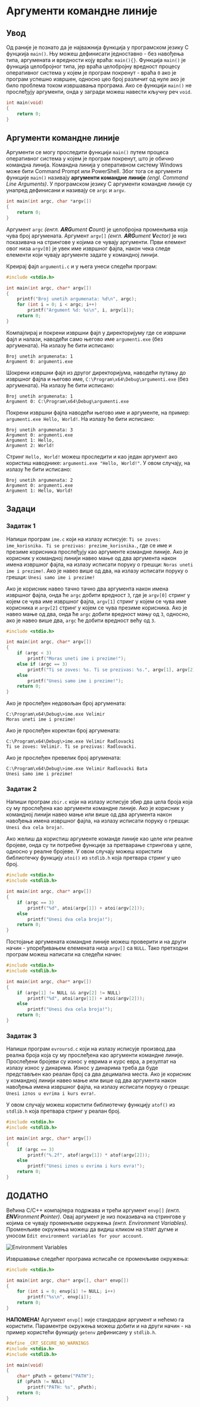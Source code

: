 # Аргументи командне линије

## Увод

Од раније је познато да је најважнија функција у програмском језику C фунцкија `main()`. Њу можеш дефинисати једноставно - без навођења типа, аргумената и вредности коју враћа: `main(){}`. Функција `main()` је функција целобројног типа, јер враћа целобројну вредност процесу оперативног система у којем је програм покренут - враћа `0` ако је програм успешно извршен, односно цео број различит од нуле ако је било проблема током извршавања програма. Ако се функцији `main()` не прослеђују аргументи, онда у загради можеш навести кључну реч `void`.  

```c
int main(void)
{
    return 0;
}
```

## Аргументи командне линије

Аргументи се могу проследити функцији `main()` путем процеса оперативног система у којем је програм покренут, што је обично командна линија. Командна линија у оперативном систему Windows може бити Command Prompt или PowerShell. Због тога се аргументи функције `main()` називају **аргументи командне линије** *(engl. Command Line Arguments)*. У програмском језику C аргументи командне линије су унапред дефинисани и називају се `argc` и `argv`.

```c
int main(int argc, char *argv[])
{
    return 0;
}
```

Аргумент `argc` *(енгл. ***ARG***ument ***C***ount)* је целобројна променљива која чува број аргумената. Аргумент `argv[]` *(енгл. ***ARG***ument ***V***ector)* је низ показивача на стрингове у којима се чувају аргументи. Први елемент овог низа `argv[0]` је увек име извршног фајла, након чека следе елементи који чувају аргументе задате у командној линији.

Креирај фајл `argumenti.c` и у њега унеси следећи програм:

```c
#include <stdio.h>

int main(int argc, char* argv[])
{
    printf("Broj unetih argumenata: %d\n", argc);
    for (int i = 0; i < argc; i++)
        printf("Argument %d: %s\n", i, argv[i]);
    return 0;
}
```

Компајлирај и покрени извршни фајл у директоријуму где се извршни фајл и налази, наводећи само његово име `argumenti.exe` (без аргумената). На излазу ће бити исписано:

```
Broj unetih argumenata: 1
Argument 0: argumenti.exe
```

Шокрени извршни фајл из другог директоријума, наводећи путању до извршног фајла и његово име, `C:\Program\x64\Debug\argumenti.exe` (без аргумената). На излазу ће бити исписано:

```
Broj unetih argumenata: 1
Argument 0: C:\Program\x64\Debug\argumenti.exe
```

Покрени извршни фајла наводећи његово име и аргументе, на пример: `argumenti.exe Hello, World!`. На излазу ће бити исписано:

```
Broj unetih argumenata: 3
Argument 0: argumenti.exe
Argument 1: Hello,
Argument 2: World!
```

Стринг `Hello, World!` можеш проследити и као један аргумент ако користиш наводнике: `argumenti.exe "Hello, World!"`. У овом случају, на излазу ће бити исписано:

```
Broj unetih argumenata: 2
Argument 0: argumenti.exe
Argument 1: Hello, World!
```

## Задаци

### Задатак 1

Напиши програм `ime.c` који на излазу исписује: `Ti se zoves: ime_korisnika. Ti se prezivas: prezime_korisnika.`, где се име и презиме корисника прослеђују као аргументе командне линије. Ако је корисник у командној линији навео мање од два аргумента након имена извршног фајла, на излазу исписати поруку о грешци: `Noras uneti ime i prezime!`. Ако је навео више од два, на излазу исписати поруку о грешци: `Unesi samo ime i prezime!`

Ако је корисник навео тачно тачно два аргумента након имена извршног фајла, онда ће `argc` добити вредност `3`, где је `argv[0]` стринг у којем се чува име извршног фајла, `argv[1]` стринг у којем се чува име корисника и `argv[2]` стринг у којем се чува презиме корисника. Ако је навео мање од два, онда ће `argc` добити вредност мању од `3`, односно, ако је навео више два, `argc` ће добити вредност већу од `3`.

```c
#include <stdio.h>

int main(int argc, char* argv[])
{
    if (argc < 3)
        printf("Moras uneti ime i prezime!");
    else if (argc == 3)
        printf("Ti se zoves: %s. Ti se prezivas: %s.", argv[1], argv[2]);
    else
        printf("Unesi samo ime i prezime!");
    return 0;
}
```

Ако је прослеђен недовољан број аргумената:

```
C:\Program\x64\Debug\>ime.exe Velimir
Moras uneti ime i prezime!
```

Ако је прослеђен коректан број аргумената:

```
C:\Program\x64\Debug\>ime.exe Velimir Radlovacki
Ti se zoves: Velimir. Ti se prezivas: Radlovacki.
```

Ако је прослеђен превелик број аргумената:

```
C:\Program\x64\Debug\>ime.exe Velimir Radlovacki Bata
Unesi samo ime i prezime!
```

### Задатак 2

Напиши програм `zbir.c` који на излазу исписује збир два цела броја која су му прослеђена као аргументи командне линије. Ако је корисник у командној линији навео мање или више од два аргумента након навођења имена извршног фајла, на излазу исписати поруку о грешци: `Unesi dva cela broja!`.

Ако желиш да користиш аргументе команде линије као целе или реалне бројеве, онда су ти потребне функције за претварање стрингова у целе, односно у реалне бројеве. У овом случају можеш користити библиотечку функцију `atoi()` из `stdlib.h` која претвара стринг у цео број.

```c
#include <stdio.h>
#include <stdlib.h>

int main(int argc, char* argv[])
{
    if (argc == 3)
        printf("%d", atoi(argv[1]) + atoi(argv[2]));
    else
        printf("Unesi dva cela broja!");
    return 0;
}
```

Постојање аргумената командне линије можеш проверити и на други начин - упоређивањем елемената низа `argv[]` са `NULL`. Тако претходни програм можеш написати на следећи начин:

```c
#include <stdio.h>
#include <stdlib.h>

int main(int argc, char* argv[])
{
    if (argv[1] != NULL && argv[2] != NULL)
        printf("%d", atoi(argv[1]) + atoi(argv[2]));
    else
        printf("Unesi dva cela broja!");
    return 0;
}
```

### Задатак 3

Напиши програм `evroursd.c` који на излазу исписује производ два реална броја која су му прослеђена као аргументи командне линије. Прослеђени бројеви су износ у еврима и курс евра, а резултат на излазу износ у динарима. Износ у динарима треба да буде представљен као реалан број са два децимална места. Ако је корисник у командној линији навео мање или више од два аргумента након навођења имена извршног фајла, на излазу исписати поруку о грешци: `Unesi iznos u evrima i kurs evra!`.

У овом случају можеш користити библиотечку функцију `atof()` из `stdlib.h` која претвара стринг у реалан број.

```c
#include <stdio.h>
#include <stdlib.h>

int main(int argc, char* argv[])
{
    if (argc == 3)
        printf("%.2f", atof(argv[1]) * atof(argv[2]));
    else
        printf("Unesi iznos u evrima i kurs evra!");
    return 0;
}
```

## ДОДАТНО

Већина C/C++ компајлера подржава и трећи аргумент `envp[]` *(енгл. ***ENV***ironment ***P***ointer)*. Овај аргумент је низ показивача на стрингове у којима се чувају променљиве окружења *(енгл. Environment Variables)*. Променљиве окружења можеш да видиш кликом на `START` дугме и уносом `Edit environment variables for your account`.

![Environment Variables](images/Environment_Variables.png)

Извршавање следећег програма исписаће се променљиве окружења:

```c
#include <stdio.h>

int main(int argc, char* argv[], char* envp[])
{
    for (int i = 0; envp[i] != NULL; i++)
        printf("%s\n", envp[i]);
    return 0;
}
```

**НАПОМЕНА!** Аргумент `envp[]` није стандардни аргумент и нећемо га користити. Параментре окружења можеш добити и на други начин - на пример користећи функцију `getenv` дефинисану у `stdlib.h`.

```c
#define _CRT_SECURE_NO_WARNINGS
#include <stdio.h>
#include <stdlib.h>

int main(void)
{
    char* pPath = getenv("PATH");
    if (pPath != NULL)
        printf("PATH: %s", pPath);
    return 0;
}
```